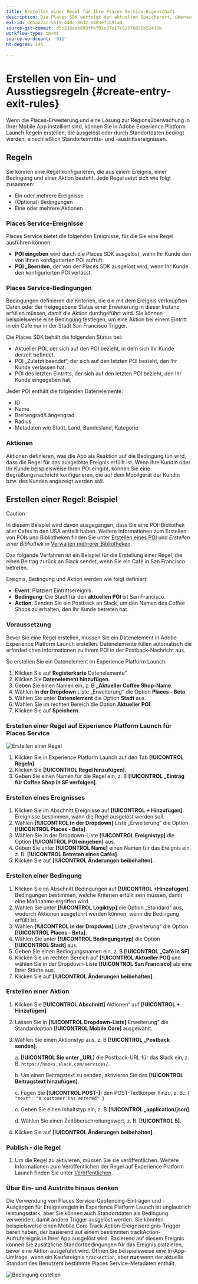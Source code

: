 ```yaml
---
title: Erstellen einer Regel für Ihre Places Service-Eigenschaft
description: Die Places SDK verfolgt den aktuellen Speicherort, überwacht die konfigurierten POIs um den aktuellen Speicherort und verfolgt die Ein- und Ausstiegsereignisse für diese POIs.
exl-id: dd5aa7ac-55f9-44dc-8632-e483ef3b91a0
source-git-commit: d5c216aebd99ffef01c37c17c62576835b52438b
workflow-type: tm+mt
source-wordcount: '911'
ht-degree: 14%

---
```


# Erstellen von Ein- und Ausstiegsregeln {#create-entry-exit-rules}

Wenn die Places-Erweiterung und eine Lösung zur Regionsüberwachung in Ihrer Mobile App installiert sind, können Sie in Adobe Experience Platform Launch Regeln erstellen, die ausgelöst oder durch Standortdaten bedingt werden, einschließlich Standorteintritts- und -austrittsereignissen.

## Regeln

Sie können eine Regel konfigurieren, die aus einem Ereignis, einer Bedingung und einer Aktion besteht. Jede Regel setzt sich wie folgt zusammen:

* Ein oder mehrere Ereignisse
* (Optional) Bedingungen
* Eine oder mehrere Aktionen

### Places Service-Ereignisse

Places Service bietet die folgenden Ereignisse, für die Sie eine Regel ausführen können:

* **POI eingeben** wird durch die Places SDK ausgelöst, wenn Ihr Kunde den von Ihnen konfigurierten POI aufruft.
* **POI „Beenden**, der von der Places SDK ausgelöst wird, wenn Ihr Kunde den konfigurierten POI verlässt.

### Places Service-Bedingungen

Bedingungen definieren die Kriterien, die die mit dem Ereignis verknüpften Daten oder der freigegebene Status einer Erweiterung in dieser Instanz erfüllen müssen, damit die Aktion durchgeführt wird. Sie können beispielsweise eine Bedingung festlegen, um eine Aktion bei einem Eintritt in ein Café nur in der Stadt San Francisco Trigger.

Die Places SDK behält die folgenden Status bei:

* Aktueller POI, der sich auf den POI bezieht, in dem sich Ihr Kunde derzeit befindet.
* POI „Zuletzt beendet“, der sich auf den letzten POI bezieht, den Ihr Kunde verlassen hat.
* POI des letzten Eintritts, der sich auf den letzten POI bezieht, den Ihr Kunde eingegeben hat.

Jeder POI enthält die folgenden Datenelemente:

* ID
* Name
* Breitengrad/Längengrad
* Radius
* Metadaten wie Stadt, Land, Bundesland, Kategorie

### Aktionen

Aktionen definieren, was die App als Reaktion auf die Bedingung tun wird, dass die Regel für das ausgelöste Ereignis erfüllt ist. Wenn Ihre Kundin oder Ihr Kunde beispielsweise Ihren POI eingibt, können Sie eine Begrüßungsnachricht konfigurieren, die auf dem Mobilgerät der Kundin bzw. des Kunden angezeigt werden soll.

## Erstellen einer Regel: Beispiel

>[!CAUTION]
>
>In diesem Beispiel wird davon ausgegangen, dass Sie eine POI-Bibliothek aller Cafés in den USA erstellt haben. Weitere Informationen zum Erstellen von POIs und Bibliotheken finden Sie unter [Erstellen eines POI](/help/poi-mgmt-ui/create-a-poi-ui.md) und *Erstellen einer Bibliothek* in [Verwalten mehrerer Bibliotheken](https://experienceleague.adobe.com/docs/places/using/poi-mgmt-ui/manage-libraries-in-the-places-ui.html?lang=de).

Das folgende Verfahren ist ein Beispiel für die Erstellung einer Regel, die einen Beitrag zurück an Slack sendet, wenn Sie ein Café in San Francisco betreten.

Ereignis, Bedingung und Aktion werden wie folgt definiert:

* **Event**: Platziert Eintrittsereignis.
* **Bedingung**: Die Stadt für den **aktuellen POI** ist San Francisco.
* **Action**: Senden Sie ein Postback an Slack, um den Namen des Coffee Shops zu erhalten, den Ihr Kunde betreten hat.

### Voraussetzung

Bevor Sie eine Regel erstellen, müssen Sie ein Datenelement in Adobe Experience Platform Launch erstellen. Datenelemente füllen automatisch die erforderlichen Informationen zu Ihrem POI in der Postback-Nachricht aus.

So erstellen Sie ein Datenelement im Experience Platform Launch:

1. Klicken Sie auf **Registerkarte** Datenelemente“.
1. Klicken Sie **Datenelement hinzufügen**.
1. Geben Sie einen Namen ein, z. B **„Aktueller Coffee Shop-Name**.
1. Wählen **in der Dropdown** Liste „Erweiterung“ die Option **Places - Beta**.
1. Wählen Sie unter **Datenelement** die Option **Stadt** aus.
1. Wählen Sie im rechten Bereich die Option **Aktueller POI**.
1. Klicken Sie auf **Speichern**.

### Erstellen einer Regel auf Experience Platform Launch für Places Service

![Erstellen einer Regel](/help/assets/placesrule.png)

1. Klicken Sie in Experience Platform Launch auf den Tab **[!UICONTROL Regeln]**.
1. Klicken Sie **[!UICONTROL Regel hinzufügen]**.
1. Geben Sie einen Namen für die Regel ein, z. B **[!UICONTROL „Eintrag für Coffee Shop in SF verfolgen]**.

### Erstellen eines Ereignisses

1. Klicken Sie im Abschnitt Ereignisse auf **[!UICONTROL + Hinzufügen]**. Ereignisse bestimmen, wann die Regel ausgelöst werden soll.
1. Wählen **[!UICONTROL in der Dropdown]** Liste „Erweiterung“ die Option **[!UICONTROL Places - Beta]**.
1. Wählen Sie in der Dropdown-Liste **[!UICONTROL Ereignistyp]** die Option **[!UICONTROL POI eingeben]** aus.
1. Geben Sie unter **[!UICONTROL Name]** einen Namen für das Ereignis ein, z. B. **[!UICONTROL Betreten eines Cafés]**.
1. Klicken Sie auf **[!UICONTROL Änderungen beibehalten]**.

### Erstellen einer Bedingung

1. Klicken Sie im Abschnitt Bedingungen auf **[!UICONTROL +Hinzufügen]**. Bedingungen bestimmen, welche Kriterien erfüllt sein müssen, damit eine Maßnahme ergriffen wird.
1. Wählen Sie unter **[!UICONTROL Logiktyp]** die Option „Standard“ aus, wodurch Aktionen ausgeführt werden können, wenn die Bedingung erfüllt ist.
1. Wählen **[!UICONTROL in der Dropdown]** Liste „Erweiterung“ die Option **[!UICONTROL Places - Beta]**.
1. Wählen Sie unter **[!UICONTROL Bedingungstyp]** die Option **[!UICONTROL Stadt]** aus.
1. Geben Sie einen Bedingungsnamen ein, z. B **[!UICONTROL „Café in SF]**.
1. Klicken Sie im rechten Bereich auf **[!UICONTROL Aktueller POI]** und wählen Sie in der Dropdown-Liste **[!UICONTROL San Francisco]** als eine Ihrer Städte aus.
1. Klicken Sie auf **[!UICONTROL Änderungen beibehalten]**.

### Erstellen einer Aktion

1. Klicken Sie **[!UICONTROL Abschnitt]** Aktionen“ auf **[!UICONTROL + Hinzufügen]**.
1. Lassen Sie in **[!UICONTROL Dropdown-Liste]** Erweiterung“ die Standardoption **[!UICONTROL Mobile Core]** ausgewählt.
1. Wählen Sie einen Aktionstyp aus, z. B **[!UICONTROL „Postback senden]**.

   a. **[!UICONTROL Sie unter „URL]** die Postback-URL für das Slack ein, z. B. `https://hooks.slack.com/services/`.

   b. Um einen Beitragstext zu senden, aktivieren Sie das **[!UICONTROL Beitragstext hinzufügen]**.

   c. Fügen Sie **[!UICONTROL POST-]**) den POST-Textkörper hinzu, z. B.: `{ "text": "A customer has entered" }`

   c. Geben Sie einen Inhaltstyp ein, z. B **[!UICONTROL „application/json]**.

   d. Wählen Sie einen Zeitüberschreitungswert, z. B. **[!UICONTROL 5]**.

1. Klicken Sie auf **[!UICONTROL Änderungen beibehalten]**.

### Publish - die Regel

1. Um die Regel zu aktivieren, müssen Sie sie veröffentlichen. Weitere Informationen zum Veröffentlichen der Regel auf Experience Platform Launch finden Sie unter [Veröffentlichen](https://experienceleague.adobe.com/docs/experience-platform/tags/publish/overview.html?lang=de).

### Über Ein- und Austritte hinaus denken

Die Verwendung von Places Service-Geofencing-Einträgen und -Ausgängen für Ereignisregeln in Experience Platform Launch ist unglaublich leistungsstark, aber Sie können auch Standortdaten als Bedingung verwenden, damit andere Trigger ausgelöst werden. Sie könnten beispielsweise einen Mobile Core Track Action-Ereignisereignis-Trigger bereit haben, der basierend auf einem bestimmten trackAction-Aufrufereignis in Ihrer App ausgelöst wird. Basierend auf diesem Ereignis können Sie zusätzliche Standortbedingungen für das Ereignis platzieren, bevor eine Aktion ausgeführt wird. Öffnen Sie beispielsweise eine In-App-Umfrage, wenn ein Kaufereignis `trackAction`, aber **nur** wenn der aktuelle Standort des Benutzers bestimmte Places Service-Metadaten enthält.

![Bedingung erstellen](/help/assets/places-condition.png)
